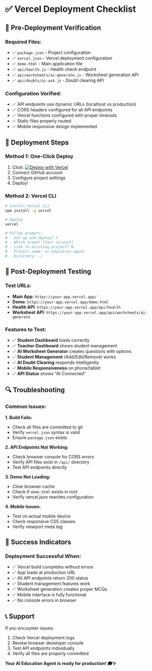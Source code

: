 # ✅ Vercel Deployment Checklist

## 🔧 **Pre-Deployment Verification**

### **Required Files:**
- ✅ `package.json` - Project configuration
- ✅ `vercel.json` - Vercel deployment configuration  
- ✅ `demo.html` - Main application file
- ✅ `api/health.js` - Health check endpoint
- ✅ `api/worksheets/ai-generate.js` - Worksheet generation API
- ✅ `api/doubts/ai-ask.js` - Doubt clearing API

### **Configuration Verified:**
- ✅ API endpoints use dynamic URLs (localhost vs production)
- ✅ CORS headers configured for all API endpoints
- ✅ Vercel functions configured with proper timeouts
- ✅ Static files properly routed
- ✅ Mobile responsive design implemented

## 🚀 **Deployment Steps**

### **Method 1: One-Click Deploy**
1. Click: [![Deploy with Vercel](https://vercel.com/button)](https://vercel.com/new/clone?repository-url=https://github.com/giri679/Agent-minds)
2. Connect GitHub account
3. Configure project settings
4. Deploy!

### **Method 2: Vercel CLI**
```bash
# Install Vercel CLI
npm install -g vercel

# Deploy
vercel

# Follow prompts:
# - Set up and deploy? Y
# - Which scope? [Your account]
# - Link to existing project? N
# - Project name: ai-education-agent
# - Directory: ./
```

## 🧪 **Post-Deployment Testing**

### **Test URLs:**
- **Main App**: `https://your-app.vercel.app/`
- **Demo**: `https://your-app.vercel.app/demo.html`
- **Health API**: `https://your-app.vercel.app/api/health`
- **Worksheet API**: `https://your-app.vercel.app/api/worksheets/ai-generate`

### **Features to Test:**
- ✅ **Student Dashboard** loads correctly
- ✅ **Teacher Dashboard** shows student management
- ✅ **AI Worksheet Generator** creates questions with options
- ✅ **Student Management** (Add/Edit/Remove) works
- ✅ **AI Doubt Clearing** responds intelligently
- ✅ **Mobile Responsiveness** on phone/tablet
- ✅ **API Status** shows "AI Connected"

## 🔍 **Troubleshooting**

### **Common Issues:**

**1. Build Fails:**
- Check all files are committed to git
- Verify `vercel.json` syntax is valid
- Ensure `package.json` exists

**2. API Endpoints Not Working:**
- Check browser console for CORS errors
- Verify API files exist in `/api/` directory
- Test API endpoints directly

**3. Demo Not Loading:**
- Clear browser cache
- Check if `demo.html` exists in root
- Verify vercel.json rewrites configuration

**4. Mobile Issues:**
- Test on actual mobile device
- Check responsive CSS classes
- Verify viewport meta tag

## 🎉 **Success Indicators**

### **Deployment Successful When:**
- ✅ Vercel build completes without errors
- ✅ App loads at production URL
- ✅ All API endpoints return 200 status
- ✅ Student management features work
- ✅ Worksheet generation creates proper MCQs
- ✅ Mobile interface is fully functional
- ✅ No console errors in browser

## 📞 **Support**

If you encounter issues:
1. Check Vercel deployment logs
2. Review browser developer console
3. Test API endpoints individually
4. Verify all files are properly committed

**Your AI Education Agent is ready for production! 🎓✨**
